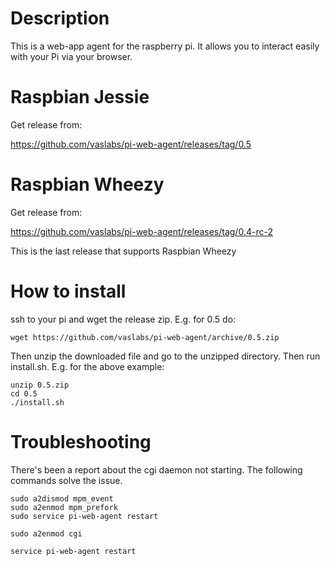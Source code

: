 # Description

This is a web-app agent for the raspberry pi. It allows you to interact easily with your Pi via your browser. 


# Raspbian Jessie

Get release from:

https://github.com/vaslabs/pi-web-agent/releases/tag/0.5


# Raspbian Wheezy
Get release from:

https://github.com/vaslabs/pi-web-agent/releases/tag/0.4-rc-2

This is the last release that supports Raspbian Wheezy


# How to install

ssh to your pi and wget the release zip. E.g. for 0.5 do:
```shell
wget https://github.com/vaslabs/pi-web-agent/archive/0.5.zip
```
Then unzip the downloaded file and go to the unzipped directory. Then run install.sh.
E.g. for the above example:
```shell
unzip 0.5.zip
cd 0.5
./install.sh
```
# Troubleshooting
There's been a report about the cgi daemon not starting. The following commands solve the issue.
```
sudo a2dismod mpm_event
sudo a2enmod mpm_prefork
sudo service pi-web-agent restart

sudo a2enmod cgi

service pi-web-agent restart
```
